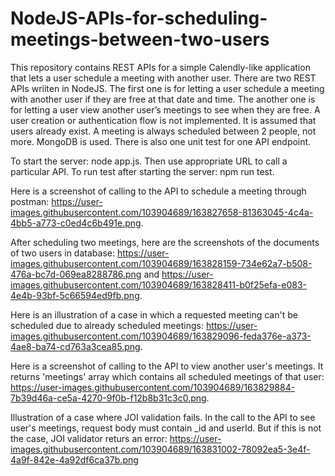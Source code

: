 ﻿# NodeJS-APIs-for-scheduling-meetings-between-two-users
This repository contains REST APIs for a simple Calendly-like application that lets a user schedule a meeting with another user.
There are two REST APIs wriiten in NodeJS. The first one is for letting a user schedule a meeting with another user if they are free at that date and time.
The another one is for letting a user view another user’s meetings to see when they are free.
A user creation or authentication flow is not implemented. It is assumed that users already exist.
A meeting is always scheduled between 2 people, not more.
MongoDB is used.
There is also one unit test for one API endpoint.

To start the server: node app.js.
Then use appropriate URL to call a particular API.
To run test after starting the server: npm run test.

Here is a screenshot of calling to the API to schedule a meeting through postman: https://user-images.githubusercontent.com/103904689/163827658-81363045-4c4a-4bb5-a773-c0ed4c6b491e.png.

After scheduling two meetings, here are the screenshots of the documents of two users in database: https://user-images.githubusercontent.com/103904689/163828159-734e62a7-b508-476a-bc7d-069ea8288786.png and https://user-images.githubusercontent.com/103904689/163828411-b0f25efa-e083-4e4b-93bf-5c66594ed9fb.png.

Here is an illustration of a case in which a requested meeting can't be scheduled due to already scheduled meetings: https://user-images.githubusercontent.com/103904689/163829096-feda376e-a373-4ae8-ba74-cd763a3cea85.png.

Here is a screenshot of calling to the API to view another user's meetings. It returns 'meetings' array which contains all scheduled meetings of that user: https://user-images.githubusercontent.com/103904689/163829884-7b39d46a-ce5a-4270-9f0b-f12b8b31c3c0.png.

Illustration of a case where JOI validation fails. In the call to the API to see user's meetings, request body must contain _id and userId. But if this is not the case, JOI validator returs an error: https://user-images.githubusercontent.com/103904689/163831002-78092ea5-3e4f-4a9f-842e-4a92df6ca37b.png
